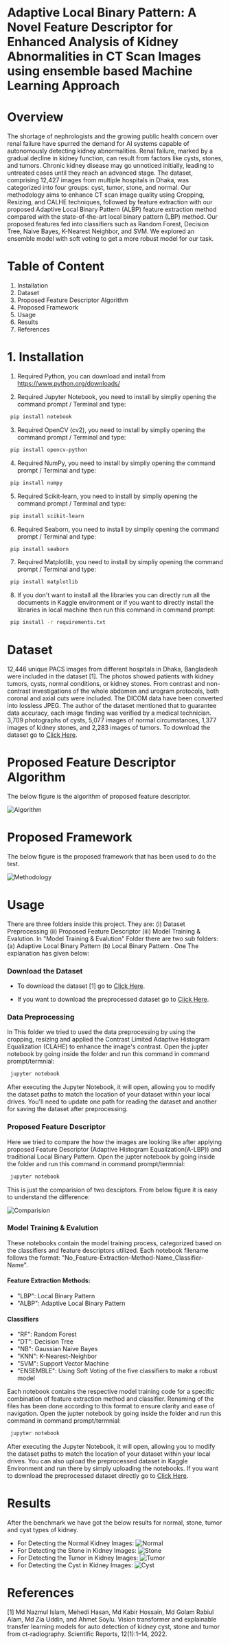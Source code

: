 # Adaptive Local Binary Pattern: A Novel Feature Descriptor for Enhanced Analysis of Kidney Abnormalities in CT Scan Images using ensemble based Machine Learning Approach

# Overview

The shortage of nephrologists and the growing public health concern over renal failure have spurred the demand for AI systems capable of autonomously detecting kidney abnormalities. Renal failure, marked by a gradual decline in kidney function, can result from factors like cysts, stones, and tumors. Chronic kidney disease may go unnoticed initially, leading to untreated cases until they reach an advanced stage. The dataset, comprising 12,427 images from multiple hospitals in Dhaka, was categorized into four groups: cyst, tumor, stone, and normal. Our methodology aims to enhance CT scan image quality using Cropping, Resizing, and CALHE techniques, followed by feature extraction with our proposed Adaptive Local Binary Pattern (ALBP) feature extraction method compared with the state-of-the-art local binary pattern (LBP) method. Our proposed features fed into classifiers such as Random Forest, Decision Tree, Naive Bayes, K-Nearest Neighbor, and SVM. We explored an ensemble model with soft voting to get a more robust model for our task.

# Table of Content

1. Installation
2. Dataset
3. Proposed Feature Descriptor Algorithm
4. Proposed Framework
5. Usage
6. Results
7. References


# 1. Installation

1. Required Python, you can download and install from https://www.python.org/downloads/

2. Required Jupyter Notebook, you need to install by simpliy opening the command prompt / Terminal and type:

```bash
 pip install notebook
```

3. Required OpenCV (cv2), you need to install by simpliy opening the command prompt / Terminal and type:

```bash
 pip install opencv-python
```

4. Required NumPy, you need to install by simpliy opening the command prompt / Terminal and type:

```bash
 pip install numpy
```
5. Required Scikit-learn, you need to install by simpliy opening the command prompt / Terminal and type:

```bash
 pip install scikit-learn
```

6. Required Seaborn, you need to install by simpliy opening the command prompt / Terminal and type:

```bash
 pip install seaborn
```

7. Required Matplotlib, you need to install by simpliy opening the command prompt / Terminal and type:

```bash
 pip install matplotlib
```

8. If you don't want to install all the libraries you can directly run all the documents in Kaggle environment or if you want to directly install the libraries in local machine then run this command in command prompt:
```bash
 pip install -r requirements.txt
```

# Dataset

12,446 unique PACS images from different hospitals in Dhaka, Bangladesh were included in the dataset [1]. The photos showed patients with kidney tumors, cysts, normal conditions, or kidney stones. From contrast and non-contrast investigations of the whole abdomen and urogram protocols, both coronal and axial cuts were included. The DICOM data have been converted into lossless JPEG. The author of the dataset mentioned that to guarantee data accuracy, each image finding was verified by a medical technician. 3,709 photographs of cysts, 5,077 images of normal circumstances, 1,377 images of kidney stones, and 2,283 images of tumors. To download the dataset go to [Click Here](https://www.kaggle.com/datasets/nazmul0087/ct-kidney-dataset-normal-cyst-tumor-and-stone).

# Proposed Feature Descriptor Algorithm

The below figure is the algorithm of proposed feature descriptor. 

![Algorithm](Figures/Proposed_Feature_Descriptor_Algorithm.png)

# Proposed Framework

The below figure is the proposed framework that has been used to do the test. 

![Methodology](Figures/Methodology.jpg)


# Usage

There are three folders inside this project. They are: (i) Dataset Preprocessing (ii) Proposed Feature Descriptor (iii) Model Training & Evalution. In "Model Training & Evalution" Folder there are two sub folders: (a) Adaptive Local Binary Pattern (b) Local Binary Pattern . One The explanation has given below:

### Download the Dataset

 - To download the dataset [1] go to [Click Here](https://www.kaggle.com/datasets/nazmul0087/ct-kidney-dataset-normal-cyst-tumor-and-stone).

- If you want to download the preprocessed dataset go to [Click Here](https://drive.google.com/file/d/1Q5r7aMLjA4veD4Tnh0r8LELJhNJGFnWl/view?usp=sharing).

### Data Preprocessing

In This folder we tried to used the data preprocessing by using the cropping, resizing and applied the Contrast Limited Adaptive Histogram Equalization (CLAHE) to enhance the image's contrast. Open the jupter notebook by going inside the folder and run this command in command prompt/termnial:
```bash
 jupyter notebook
```
After executing the Jupyter Notebook, it will open, allowing you to modify the dataset paths to match the location of your dataset within your local drives. You'll need to update one path for reading the dataset and another for saving the dataset after preprocessing.

### Proposed Feature Descriptor

Here we tried to compare the how the images are looking like after applying proposed Feature Descriptor (Adaptive Histogram Equalization(A-LBP)) and traditional Local Binary Pattern. Open the jupter notebook by going inside the folder and run this command in command prompt/termnial:
```bash
 jupyter notebook
```
This is just the comparision of two desciptors. From below figure it is easy to understand the difference:

![Comparision](Figures/Feature_Extraction.png)

### Model Training & Evalution

These notebooks contain the model training process, categorized based on the classifiers and feature descriptors utilized. Each notebook filename follows the format: "No_Feature-Extraction-Method-Name_Classifier-Name".

#### Feature Extraction Methods:
- "LBP": Local Binary Pattern
- "ALBP": Adaptive Local Binary Pattern

#### Classifiers

- "RF": Random Forest
- "DT": Decision Tree
- "NB": Gaussian Naive Bayes
- "KNN": K-Nearest-Neighbor
- "SVM": Support Vector Machine
- "ENSEMBLE": Using Soft Voting of the five classifiers to make a robust model

Each notebook contains the respective model training code for a specific combination of feature extraction method and classifier. Renaming of the files has been done according to this format to ensure clarity and ease of navigation. Open the jupter notebook by going inside the folder and run this command in command prompt/termnial:
```bash
 jupyter notebook
```
After executing the Jupyter Notebook, it will open, allowing you to modify the dataset paths to match the location of your dataset within your local drives. You can also upload the preprocessed dataset in Kaggle Environment and run there by simply uploading the notebooks. If you want to download the preprocessed dataset directly go to [Click Here](https://drive.google.com/file/d/1Q5r7aMLjA4veD4Tnh0r8LELJhNJGFnWl/view?usp=sharing).


# Results

After the benchmark we have got the below results for normal, stone, tumor and cyst types of kidney.
- For Detecting the Normal Kidney Images:
![Normal](Figures/Normal_kidney_result.png)
- For Detecting the Stone in Kidney Images:
![Stone](Figures/Stone_kidney_result.png)
- For Detecting the Tumor in Kidney Images:
![Tumor](Figures/Tumor_kidney_result.png)
- For Detecting the Cyst in Kidney Images:
![Cyst](Figures/Cyst_kidney_result.png)


# References 

[1] Md Nazmul Islam, Mehedi Hasan, Md Kabir Hossain, Md Golam Rabiul Alam, Md Zia Uddin, and Ahmet Soylu. Vision transformer and explainable transfer learning models for auto detection of kidney cyst, stone and tumor from ct-radiography. Scientific Reports, 12(1):1–14, 2022.
